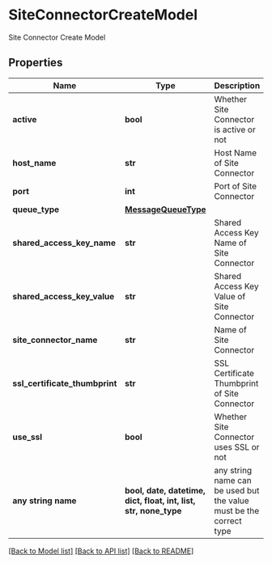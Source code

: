 # SiteConnectorCreateModel

Site Connector Create Model

## Properties
Name | Type | Description | Notes
------------ | ------------- | ------------- | -------------
**active** | **bool** | Whether Site Connector is active or not | [optional] 
**host_name** | **str** | Host Name of Site Connector | [optional] 
**port** | **int** | Port of Site Connector | [optional] 
**queue_type** | [**MessageQueueType**](MessageQueueType.md) |  | [optional] 
**shared_access_key_name** | **str** | Shared Access Key Name of Site Connector | [optional] 
**shared_access_key_value** | **str** | Shared Access Key Value of Site Connector | [optional] 
**site_connector_name** | **str** | Name of Site Connector | [optional] 
**ssl_certificate_thumbprint** | **str** | SSL Certificate Thumbprint of Site Connector | [optional] 
**use_ssl** | **bool** | Whether Site Connector uses SSL or not | [optional] 
**any string name** | **bool, date, datetime, dict, float, int, list, str, none_type** | any string name can be used but the value must be the correct type | [optional]

[[Back to Model list]](../README.md#documentation-for-models) [[Back to API list]](../README.md#documentation-for-api-endpoints) [[Back to README]](../README.md)


